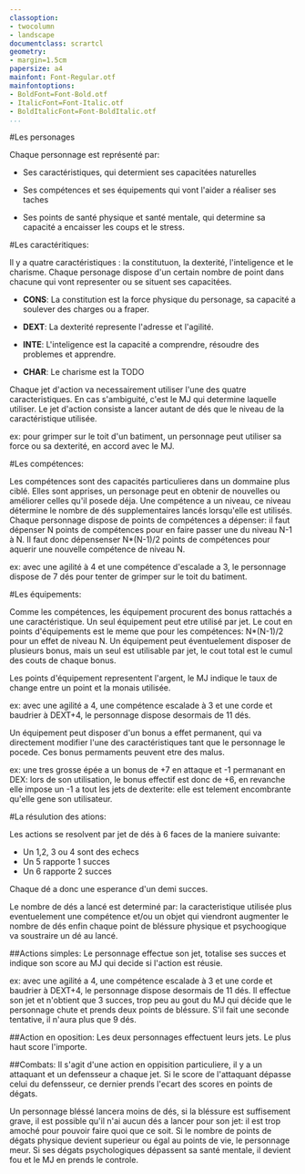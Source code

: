 ```yaml
---
classoption:
- twocolumn
- landscape
documentclass: scrartcl
geometry:
- margin=1.5cm
papersize: a4
mainfont: Font-Regular.otf
mainfontoptions: 
- BoldFont=Font-Bold.otf
- ItalicFont=Font-Italic.otf
- BoldItalicFont=Font-BoldItalic.otf
...
```



#Les personages 

Chaque personnage est représenté par:

- Ses caractéristiques, qui determient ses capacitées naturelles

- Ses compétences et ses équipements qui vont l'aider a réaliser ses taches

- Ses points de santé physique et santé mentale, qui determine sa capacité a encaisser les coups et le stress. 


#Les caractéritiques:

Il y a quatre caractéristiques : la constitutuon, la dexterité, l'inteligence et le charisme. Chaque personage dispose d'un certain nombre de point dans chacune qui vont representer ou se situent ses capacitées.

- **CONS**: La constitution est la force physique du personage, sa capacité a soulever des charges ou a fraper.

- **DEXT**: La dexterité represente l'adresse et l'agilité.

- **INTE**: L'inteligence est la capacité a comprendre, résoudre des problemes et apprendre.

- **CHAR**: Le charisme est la TODO

Chaque jet d'action va necessairement utiliser l'une des quatre caracteristiques. En cas s'ambiguité, c'est le MJ qui determine laquelle utiliser. Le jet d'action consiste a lancer autant de dés que le niveau de la caractéristique utilisée.
	
ex: pour grimper sur le toit d'un batiment, un personnage peut utiliser sa force ou sa dexterité, en accord avec le MJ. 

#Les compétences:

Les compétences sont des capacités particulieres dans un dommaine plus ciblé. Elles sont apprises, un personage peut en obtenir de nouvelles ou améliorer celles qu'il posede déja. Une compétence a un niveau, ce niveau détermine le nombre de dés supplementaires lancés lorsqu'elle est utilisés.
Chaque personnage dispose de points de compétences a dépenser: il faut dépenser N points de compétences pour en faire passer une du niveau N-1 à N. Il faut donc dépensenser N*(N-1)/2 points de compétences pour aquerir une nouvelle compétence de niveau N.

ex: avec une agilité à 4 et une compétence d'escalade a 3, le personnage dispose de 7 dés pour tenter de grimper sur le toit du batiment.

#Les équipements:

Comme les compétences, les équipement procurent des bonus rattachés a une caractéristique. Un seul équipement peut etre utilisé par jet. Le cout en points d'équipements est le meme que pour les compétences: N*(N-1)/2 pour un effet de niveau N. Un équipement peut éventuelement disposer de plusieurs bonus, mais un seul est utilisable par jet, le cout total est le cumul des couts de chaque bonus. 

Les points d'équipement representent l'argent, le MJ indique le taux de change entre un point et la monais utilisée.

ex: avec une agilité a 4, une compétence escalade à 3 et une corde et baudrier à DEXT+4, le personnage dispose desormais de 11 dés.

Un équipement peut disposer d'un bonus a effet permanent, qui va directement modifier l'une des caractéristiques tant que le personnage le pocede. Ces bonus permaments peuvent etre des malus. 

ex: une tres grosse épée a un bonus de +7 en attaque et -1 permanant en DEX: lors de son utilisation, le bonus effectif est donc de +6, en revanche elle impose un -1 a tout les jets de dexterite: elle est telement encombrante qu'elle gene son utilisateur. 

#La résulution des ations:
	
Les actions se resolvent par jet de dés à 6 faces de la maniere suivante: 

* Un 1,2, 3 ou 4 sont des echecs
* Un 5 rapporte 1 succes
* Un 6 rapporte 2 succes
	
Chaque dé a donc une esperance d'un demi succes.
	
Le nombre de dés a lancé est determiné par: la caracteristique utilisée plus eventuelement une compétence et/ou un objet qui viendront augmenter le nombre de dés enfin chaque point de bléssure physique et psychoogique va soustraire un dé au lancé.
	
##Actions simples:
Le personnage effectue son jet, totalise ses succes et indique son score au MJ qui decide si l'action est réusie.
	
ex: avec une agilité a 4, une compétence escalade à 3 et une corde et baudrier à DEXT+4, le personnage dispose desormais de 11 dés. Il effectue son jet et n'obtient que 3 succes, trop peu au gout du MJ qui décide que le personnage chute et prends deux points de bléssure. S'il fait une seconde tentative, il n'aura plus que 9 dés.

##Action en oposition:
Les deux personnages effectuent leurs jets. Le plus haut score l'importe.

##Combats:
Il s'agit d'une action en oppisition particuliere, il y a un attaquant et un defensseur a chaque jet. Si le score de l'attaquant dépasse celui du defensseur, ce dernier prends l'ecart des scores en points de dégats.

Un personnage bléssé lancera moins de dés, si la bléssure est suffisement grave, il est possible qu'il n'ai aucun dés a lancer pour son jet: il est trop amoché pour pouvoir faire quoi que ce soit. Si le nombre de points de dégats physique devient superieur ou égal au points de vie, le personnage meur. Si ses dégats psychologiques dépassent sa santé mentale, il devient fou et le MJ en prends le controle.


 

	

	  
